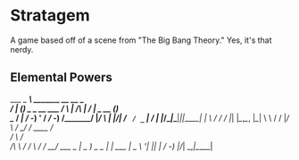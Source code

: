 Stratagem
=========

A game based off of a scene from "The Big Bang Theory." Yes, it's that nerdy.

Elemental Powers
----------------

 ___     _                      _____\    _______    __  __           _    
/ __| __(_)___ _ _  __ ___     /      \  |      /\  |  \/  |__ _ __ _(_)__  
\__ \/ _| / -_) ' \/ _/ -_)   /_______/  |_____/  \ | |\/| / _` / _` | / _|
|___/\__|_\___|_||_\__\___|  |   \   /        /   / |_|  |_\__,_\__, |_\__|
                              \   \         \/   /              |___/
                               \  /          \__/_
                                \/ ____    /\
                                  /  \    /  \
                                 /\   \  /   /
                                   \   \/   /
                                    \___\__/
                                ___          _
                               | _ )_ _ _  _| |_ ___ 
                               | _ \ '_| || |  _/ -_)
                               |___/_|  \_,_|\__\___|